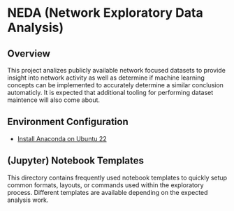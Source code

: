 # NEDA (Network Exploratory Data Analysis)

## Overview

This project analizes publicly available network focused datasets to provide
insight into network activity as well as determine if machine learning concepts
can be implemented to accurately determine a similar conclusion automaticly. It
is expected that additional tooling for performing dataset maintence will also
come about.

## Environment Configuration

* [Install Anaconda on Ubuntu 22](docs/anaconda_ubuntu_22.md) 

## (Jupyter) Notebook Templates

This directory contains frequently used notebook templates to quickly setup
common formats, layouts, or commands used within the exploratory process.
Different templates are available depending on the expected analysis work.
